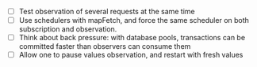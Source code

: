 - [ ] Test observation of several requests at the same time
- [ ] Use schedulers with mapFetch, and force the same scheduler on both subscription and observation.
- [ ] Think about back pressure: with database pools, transactions can be committed faster than observers can consume them
- [ ] Allow one to pause values observation, and restart with fresh values

